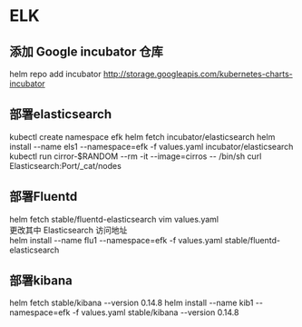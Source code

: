 # ELK

## 添加 Google incubator 仓库

helm repo add incubator http://storage.googleapis.com/kubernetes-charts-incubator

## 部署elasticsearch

kubectl create namespace efk
helm fetch incubator/elasticsearch
helm install --name els1 --namespace=efk -f values.yaml incubator/elasticsearch
kubectl run cirror-$RANDOM --rm -it --image=cirros -- /bin/sh
curl Elasticsearch:Port/_cat/nodes

## 部署Fluentd

helm fetch stable/fluentd-elasticsearch
vim values.yaml  
更改其中 Elasticsearch 访问地址  
helm install --name flu1 --namespace=efk -f values.yaml stable/fluentd-elasticsearch

## 部署kibana

helm fetch stable/kibana --version 0.14.8
helm install --name kib1 --namespace=efk -f values.yaml stable/kibana --version 0.14.8